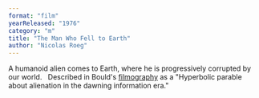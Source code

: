```yaml
---
format: "film"
yearReleased: "1976"
category: "m"
title: "The Man Who Fell to Earth"
author: "Nicolas Roeg"
---
```

A humanoid alien comes to Earth, where he is progressively  corrupted by our world.
 
Described in Bould's <a href="biblio.htm#Red Planets"> filmography</a> as a "Hyperbolic parable about alienation in the dawning  information era."